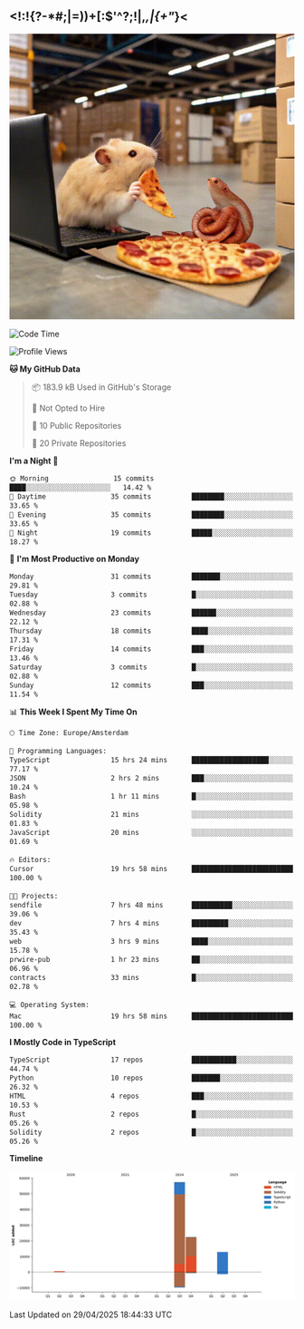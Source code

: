 ## <!:!{?-*#;|=))+[:$'^?;!|,_,|{\+"_}<

![hamster is coding in front of pc at warehouse. and then, squid eats the pizza](/public/image/0.gif)

<!--START_SECTION:waka-->
![Code Time](http://img.shields.io/badge/Code%20Time-249%20hrs%2014%20mins-blue)

![Profile Views](http://img.shields.io/badge/Profile%20Views-0-blue)

**🐱 My GitHub Data** 

> 📦 183.9 kB Used in GitHub's Storage 
 > 
> 🚫 Not Opted to Hire
 > 
> 📜 10 Public Repositories 
 > 
> 🔑 20 Private Repositories 
 > 
**I'm a Night 🦉** 

```text
🌞 Morning                15 commits          ████░░░░░░░░░░░░░░░░░░░░░   14.42 % 
🌆 Daytime                35 commits          ████████░░░░░░░░░░░░░░░░░   33.65 % 
🌃 Evening                35 commits          ████████░░░░░░░░░░░░░░░░░   33.65 % 
🌙 Night                  19 commits          █████░░░░░░░░░░░░░░░░░░░░   18.27 % 
```
📅 **I'm Most Productive on Monday** 

```text
Monday                   31 commits          ███████░░░░░░░░░░░░░░░░░░   29.81 % 
Tuesday                  3 commits           █░░░░░░░░░░░░░░░░░░░░░░░░   02.88 % 
Wednesday                23 commits          ██████░░░░░░░░░░░░░░░░░░░   22.12 % 
Thursday                 18 commits          ████░░░░░░░░░░░░░░░░░░░░░   17.31 % 
Friday                   14 commits          ███░░░░░░░░░░░░░░░░░░░░░░   13.46 % 
Saturday                 3 commits           █░░░░░░░░░░░░░░░░░░░░░░░░   02.88 % 
Sunday                   12 commits          ███░░░░░░░░░░░░░░░░░░░░░░   11.54 % 
```


📊 **This Week I Spent My Time On** 

```text
🕑︎ Time Zone: Europe/Amsterdam

💬 Programming Languages: 
TypeScript               15 hrs 24 mins      ███████████████████░░░░░░   77.17 % 
JSON                     2 hrs 2 mins        ███░░░░░░░░░░░░░░░░░░░░░░   10.24 % 
Bash                     1 hr 11 mins        █░░░░░░░░░░░░░░░░░░░░░░░░   05.98 % 
Solidity                 21 mins             ░░░░░░░░░░░░░░░░░░░░░░░░░   01.83 % 
JavaScript               20 mins             ░░░░░░░░░░░░░░░░░░░░░░░░░   01.69 % 

🔥 Editors: 
Cursor                   19 hrs 58 mins      █████████████████████████   100.00 % 

🐱‍💻 Projects: 
sendfile                 7 hrs 48 mins       ██████████░░░░░░░░░░░░░░░   39.06 % 
dev                      7 hrs 4 mins        █████████░░░░░░░░░░░░░░░░   35.43 % 
web                      3 hrs 9 mins        ████░░░░░░░░░░░░░░░░░░░░░   15.78 % 
prwire-pub               1 hr 23 mins        ██░░░░░░░░░░░░░░░░░░░░░░░   06.96 % 
contracts                33 mins             █░░░░░░░░░░░░░░░░░░░░░░░░   02.78 % 

💻 Operating System: 
Mac                      19 hrs 58 mins      █████████████████████████   100.00 % 
```

**I Mostly Code in TypeScript** 

```text
TypeScript               17 repos            ███████████░░░░░░░░░░░░░░   44.74 % 
Python                   10 repos            ███████░░░░░░░░░░░░░░░░░░   26.32 % 
HTML                     4 repos             ███░░░░░░░░░░░░░░░░░░░░░░   10.53 % 
Rust                     2 repos             █░░░░░░░░░░░░░░░░░░░░░░░░   05.26 % 
Solidity                 2 repos             █░░░░░░░░░░░░░░░░░░░░░░░░   05.26 % 
```



**Timeline**

![Lines of Code chart](https://raw.githubusercontent.com/yosui/yosui/master/assets/bar_graph.png)


 Last Updated on 29/04/2025 18:44:33 UTC
<!--END_SECTION:waka-->
